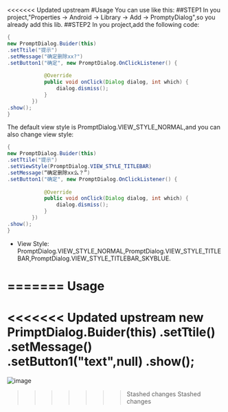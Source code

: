 <<<<<<< Updated upstream
#Usage
You can use like this:
##STEP1
In you project,"Properties -> Android -> Library -> Add -> PromptyDialog",so you already add this lib.
##STEP2
In you project,add the following code:

```java
{
new PromptDialog.Buider(this)
.setTtile("提示")
.setMessage("确定删除xx?")
.setButton1("确定", new PromptDialog.OnClickListener() {
			
			@Override
			public void onClick(Dialog dialog, int which) {
				dialog.dismiss();
			}
		})
.show();
}
```
The default view style is PromptDialog.VIEW_STYLE_NORMAL,and you can also change view style:
```java
{
new PromptDialog.Buider(this)
.setTtile("提示")
.setViewStyle(PromptDialog.VIEW_STYLE_TITLEBAR)
.setMessage(“确定删除xx么？”)
.setButton1("确定", new PromptDialog.OnClickListener() {
			
			@Override
			public void onClick(Dialog dialog, int which) {
				dialog.dismiss();
			}
		})
.show();
}
```

- View Style:
PromptDialog.VIEW_STYLE_NORMAL,PromptDialog.VIEW_STYLE_TITLEBAR,PromptDialog.VIEW_STYLE_TITLEBAR_SKYBLUE.

=======
Usage
============
<<<<<<< Updated upstream
new PrimptDialog.Buider(this)
.setTtile()
.setMessage()
.setButton1("text",null)
.show();
=======
 ![image](https://github.com/ButBueatiful/dotvim/raw/master/screenshots/vim-screenshot.jpg)
>>>>>>> Stashed changes
>>>>>>> Stashed changes
